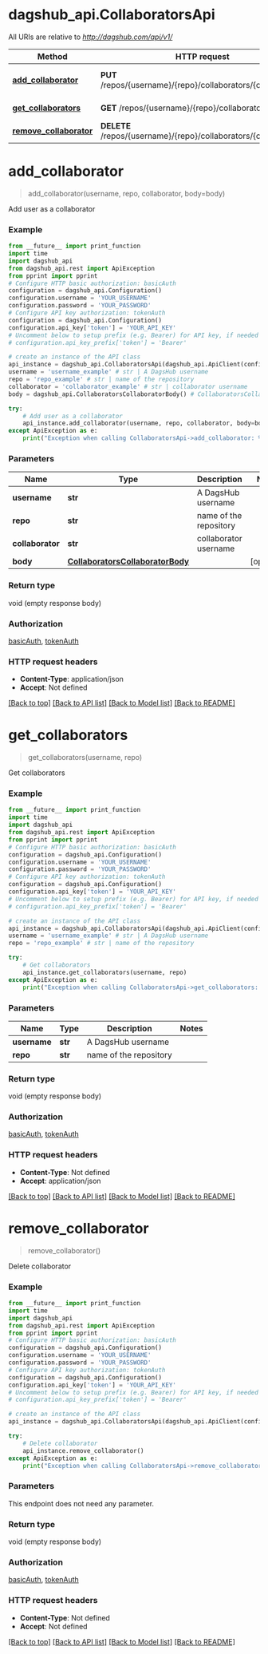 # dagshub_api.CollaboratorsApi

All URIs are relative to *http://dagshub.com/api/v1/*

Method | HTTP request | Description
------------- | ------------- | -------------
[**add_collaborator**](CollaboratorsApi.md#add_collaborator) | **PUT** /repos/{username}/{repo}/collaborators/{collaborator} | Add user as a collaborator
[**get_collaborators**](CollaboratorsApi.md#get_collaborators) | **GET** /repos/{username}/{repo}/collaborators | Get collaborators
[**remove_collaborator**](CollaboratorsApi.md#remove_collaborator) | **DELETE** /repos/{username}/{repo}/collaborators/{collaborator} | Delete collaborator

# **add_collaborator**
> add_collaborator(username, repo, collaborator, body=body)

Add user as a collaborator

### Example
```python
from __future__ import print_function
import time
import dagshub_api
from dagshub_api.rest import ApiException
from pprint import pprint
# Configure HTTP basic authorization: basicAuth
configuration = dagshub_api.Configuration()
configuration.username = 'YOUR_USERNAME'
configuration.password = 'YOUR_PASSWORD'
# Configure API key authorization: tokenAuth
configuration = dagshub_api.Configuration()
configuration.api_key['token'] = 'YOUR_API_KEY'
# Uncomment below to setup prefix (e.g. Bearer) for API key, if needed
# configuration.api_key_prefix['token'] = 'Bearer'

# create an instance of the API class
api_instance = dagshub_api.CollaboratorsApi(dagshub_api.ApiClient(configuration))
username = 'username_example' # str | A DagsHub username
repo = 'repo_example' # str | name of the repository
collaborator = 'collaborator_example' # str | collaborator username
body = dagshub_api.CollaboratorsCollaboratorBody() # CollaboratorsCollaboratorBody |  (optional)

try:
    # Add user as a collaborator
    api_instance.add_collaborator(username, repo, collaborator, body=body)
except ApiException as e:
    print("Exception when calling CollaboratorsApi->add_collaborator: %s\n" % e)
```

### Parameters

Name | Type | Description  | Notes
------------- | ------------- | ------------- | -------------
 **username** | **str**| A DagsHub username | 
 **repo** | **str**| name of the repository | 
 **collaborator** | **str**| collaborator username | 
 **body** | [**CollaboratorsCollaboratorBody**](CollaboratorsCollaboratorBody.md)|  | [optional] 

### Return type

void (empty response body)

### Authorization

[basicAuth](../README.md#basicAuth), [tokenAuth](../README.md#tokenAuth)

### HTTP request headers

 - **Content-Type**: application/json
 - **Accept**: Not defined

[[Back to top]](#) [[Back to API list]](../README.md#documentation-for-api-endpoints) [[Back to Model list]](../README.md#documentation-for-models) [[Back to README]](../README.md)

# **get_collaborators**
> get_collaborators(username, repo)

Get collaborators

### Example
```python
from __future__ import print_function
import time
import dagshub_api
from dagshub_api.rest import ApiException
from pprint import pprint
# Configure HTTP basic authorization: basicAuth
configuration = dagshub_api.Configuration()
configuration.username = 'YOUR_USERNAME'
configuration.password = 'YOUR_PASSWORD'
# Configure API key authorization: tokenAuth
configuration = dagshub_api.Configuration()
configuration.api_key['token'] = 'YOUR_API_KEY'
# Uncomment below to setup prefix (e.g. Bearer) for API key, if needed
# configuration.api_key_prefix['token'] = 'Bearer'

# create an instance of the API class
api_instance = dagshub_api.CollaboratorsApi(dagshub_api.ApiClient(configuration))
username = 'username_example' # str | A DagsHub username
repo = 'repo_example' # str | name of the repository

try:
    # Get collaborators
    api_instance.get_collaborators(username, repo)
except ApiException as e:
    print("Exception when calling CollaboratorsApi->get_collaborators: %s\n" % e)
```

### Parameters

Name | Type | Description  | Notes
------------- | ------------- | ------------- | -------------
 **username** | **str**| A DagsHub username | 
 **repo** | **str**| name of the repository | 

### Return type

void (empty response body)

### Authorization

[basicAuth](../README.md#basicAuth), [tokenAuth](../README.md#tokenAuth)

### HTTP request headers

 - **Content-Type**: Not defined
 - **Accept**: application/json

[[Back to top]](#) [[Back to API list]](../README.md#documentation-for-api-endpoints) [[Back to Model list]](../README.md#documentation-for-models) [[Back to README]](../README.md)

# **remove_collaborator**
> remove_collaborator()

Delete collaborator

### Example
```python
from __future__ import print_function
import time
import dagshub_api
from dagshub_api.rest import ApiException
from pprint import pprint
# Configure HTTP basic authorization: basicAuth
configuration = dagshub_api.Configuration()
configuration.username = 'YOUR_USERNAME'
configuration.password = 'YOUR_PASSWORD'
# Configure API key authorization: tokenAuth
configuration = dagshub_api.Configuration()
configuration.api_key['token'] = 'YOUR_API_KEY'
# Uncomment below to setup prefix (e.g. Bearer) for API key, if needed
# configuration.api_key_prefix['token'] = 'Bearer'

# create an instance of the API class
api_instance = dagshub_api.CollaboratorsApi(dagshub_api.ApiClient(configuration))

try:
    # Delete collaborator
    api_instance.remove_collaborator()
except ApiException as e:
    print("Exception when calling CollaboratorsApi->remove_collaborator: %s\n" % e)
```

### Parameters
This endpoint does not need any parameter.

### Return type

void (empty response body)

### Authorization

[basicAuth](../README.md#basicAuth), [tokenAuth](../README.md#tokenAuth)

### HTTP request headers

 - **Content-Type**: Not defined
 - **Accept**: Not defined

[[Back to top]](#) [[Back to API list]](../README.md#documentation-for-api-endpoints) [[Back to Model list]](../README.md#documentation-for-models) [[Back to README]](../README.md)

